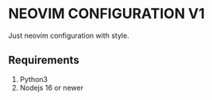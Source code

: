 # NEOVIM CONFIGURATION V1

Just neovim configuration with style.

## Requirements

1. Python3
2. Nodejs 16 or newer
